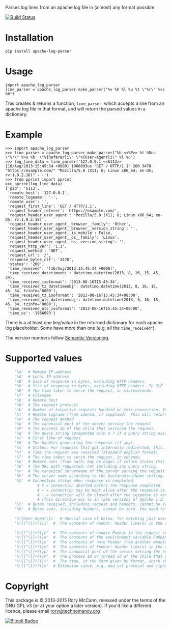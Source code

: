 Parses log lines from an apache log file in (almost) any format possible

[![Build Status](https://travis-ci.org/rory/apache-log-parser.png?branch=master)](https://travis-ci.org/rory/apache-log-parser)

Installation
============

    pip install apache-log-parser

Usage
=====

    import apache_log_parser
    line_parser = apache_log_parser.make_parser("%v %h %l %u %t \"%r\" %>s %b")

This creates & returns a function, ``line_parser``, which accepts a line from an apache log file in that format, and will return the parsed values in a dictionary.

Example
=======

    >>> import apache_log_parser
    >>> line_parser = apache_log_parser.make_parser("%h <<%P>> %t %Dus \"%r\" %>s %b  \"%{Referer}i\" \"%{User-Agent}i\" %l %u")
    >>> log_line_data = line_parser('127.0.0.1 <<6113>> [16/Aug/2013:15:45:34 +0000] 1966093us "GET / HTTP/1.1" 200 3478  "https://example.com/" "Mozilla/5.0 (X11; U; Linux x86_64; en-US; rv:1.9.2.18)" - -')
    >>> from pprint import pprint
    >>> pprint(log_line_data)
    {'pid': '6113',
     'remote_host': '127.0.0.1',
     'remote_logname': '-',
     'remote_user': '',
     'request_first_line': 'GET / HTTP/1.1',
     'request_header_referer': 'https://example.com/',
     'request_header_user_agent': 'Mozilla/5.0 (X11; U; Linux x86_64; en-US; rv:1.9.2.18)',
     'request_header_user_agent__browser__family': 'Other',
     'request_header_user_agent__browser__version_string': '',
     'request_header_user_agent__is_mobile': False,
     'request_header_user_agent__os__family': 'Linux',
     'request_header_user_agent__os__version_string': '',
     'request_http_ver': '1.1',
     'request_method': 'GET',
     'request_url': '/',
     'response_bytes_clf': '3478',
     'status': '200',
     'time_received': '[16/Aug/2013:15:45:34 +0000]',
     'time_received_datetimeobj': datetime.datetime(2013, 8, 16, 15, 45, 34),
     'time_received_isoformat': '2013-08-16T15:45:34',
     'time_received_tz_datetimeobj': datetime.datetime(2013, 8, 16, 15, 45, 34, tzinfo='0000'),
     'time_received_tz_isoformat': '2013-08-16T15:45:34+00:00',
     'time_received_utc_datetimeobj': datetime.datetime(2013, 8, 16, 15, 45, 34, tzinfo='0000'),
     'time_received_utc_isoformat': '2013-08-16T15:45:34+00:00',
     'time_us': '1966093'}

There is a at least one key/value in the returned dictionary for each apache log placeholder. Some have more than one (e.g. all the `time_received*`).

The version numbers follow [Semantic Versioning](http://semver.org/).


Supported values
========
```python
    '%a'  #	Remote IP-address
    '%A'  #	Local IP-address
    '%B'  #	Size of response in bytes, excluding HTTP headers.
    '%b'  #	Size of response in bytes, excluding HTTP headers. In CLF format, i.e. a '-' rather than a 0 when no bytes are sent.
    '%D'  #	The time taken to serve the request, in microseconds.
    '%f'  #	Filename
    '%h'  #	Remote host
    '%H'  #	The request protocol
    '%k'  #	Number of keepalive requests handled on this connection. Interesting if KeepAlive is being used, so that, for example, a '1' means the first keepalive request after the initial one, '2' the second, etc...; otherwise this is always 0 (indicating the initial request). Available in versions 2.2.11 and later.
    '%l'  #	Remote logname (from identd, if supplied). This will return a dash unless mod_ident is present and IdentityCheck is set On.
    '%m'  #	The request method
    '%p'  #	The canonical port of the server serving the request
    '%P'  #	The process ID of the child that serviced the request.
    '%q'  #	The query string (prepended with a ? if a query string exists, otherwise an empty string)
    '%r'  #	First line of request
    '%R'  #	The handler generating the response (if any).
    '%s'  #	Status. For requests that got internally redirected, this is the status of the *original* request --- %>s for the last.
    '%t'  #	Time the request was received (standard english format)
    '%T'  #	The time taken to serve the request, in seconds.
    '%u'  #	Remote user (from auth; may be bogus if return status (%s) is 401)
    '%U'  #	The URL path requested, not including any query string.
    '%v'  #	The canonical ServerName of the server serving the request.
    '%V'  #	The server name according to the UseCanonicalName setting.
    '%X'  #	Connection status when response is completed:
              # X =	connection aborted before the response completed.
              # + =	connection may be kept alive after the response is sent.
              # - =	connection will be closed after the response is sent.
              # (This directive was %c in late versions of Apache 1.3, but this conflicted with the historical ssl %{var}c syntax.)
    '%I'  #	Bytes received, including request and headers, cannot be zero. You need to enable mod_logio to use this.
    '%O'  #	Bytes sent, including headers, cannot be zero. You need to enable mod_logio to use this.
    
    '%\{User-Agent\}i'  # Special case of below, for matching just user agent
    '%\{[^\}]+?\}i'  #	The contents of Foobar: header line(s) in the request sent to the server. Changes made by other modules (e.g. mod_headers) affect this. If you're interested in what the request header was prior to when most modules would have modified it, use mod_setenvif to copy the header into an internal environment variable and log that value with the %\{VARNAME}e described above.
    
    '%\{[^\}]+?\}C'  #	The contents of cookie Foobar in the request sent to the server. Only version 0 cookies are fully supported.
    '%\{[^\}]+?\}e'  #	The contents of the environment variable FOOBAR
    '%\{[^\}]+?\}n'  #	The contents of note Foobar from another module.
    '%\{[^\}]+?\}o'  #	The contents of Foobar: header line(s) in the reply.
    '%\{[^\}]+?\}p'  #	The canonical port of the server serving the request or the server's actual port or the client's actual port. Valid formats are canonical, local, or remote.
    '%\{[^\}]+?\}P'  #	The process ID or thread id of the child that serviced the request. Valid formats are pid, tid, and hextid. hextid requires APR 1.2.0 or higher.
    '%\{[^\}]+?\}t'  #	The time, in the form given by format, which should be in strftime(3) format. (potentially localized)
    '%\{[^\}]+?\}x'  # Extension value, e.g. mod_ssl protocol and cipher
```

Copyright
=========

This package is © 2013-2015 Rory McCann, released under the terms of the GNU GPL v3 (or at your option a later version). If you'd like a different licence, please email <rory@technomancy.org>


[![Bitdeli Badge](https://d2weczhvl823v0.cloudfront.net/rory/apache-log-parser/trend.png)](https://bitdeli.com/free "Bitdeli Badge")

